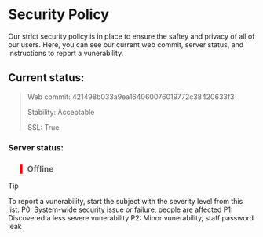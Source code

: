# Security Policy

Our strict security policy is in place to ensure the saftey and privacy of all of our users. Here, you can see our current web commit, server status, and instructions to report a vunerability. 

## Current status:
>Web commit: 421498b033a9ea164060076019772c38420633f3
>
>Stability: Acceptable
>
>SSL: True
### Server status:
<blockquote style="border-left: 5px solid red; padding-left: 10px;">
<h3>Offline</h3>
</blockquote>

>[!TIP]
>To report a vunerability, start the subject with the severity level from this list:
>P0: System-wide security issue or failure, people are affected
>P1: Discovered a less severe vunerability
>P2: Minor vunerability, staff password leak